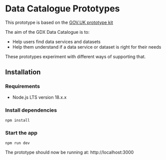 # Data Catalogue Prototypes

This prototype is based on the [GOV.UK prototype kit](https://github.com/alphagov/govuk-prototype-kit)

The aim of the GDX Data Catalogue is to: 

* Help users find data services and datasets
* Help them understand if a data service or dataset is right for their needs

These prototypes experiment with different ways of supporting that.

## Installation

### Requirements

- Node.js LTS version 18.x.x

### Install dependencies

`npm install`

### Start the app

`npm run dev`

The prototype should now be running at:
http://localhost:3000
